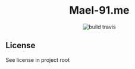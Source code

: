 <h1 style="display: flex; justify-content: center" align="center">Mael-91.me</h1>

<div align="center" style="display: flex; justify-content: center">
    <img src="https://travis-ci.com/Mael-91/mael.me.svg?branch=master" alt="build travis"/>
</div>

## License

See license in project root